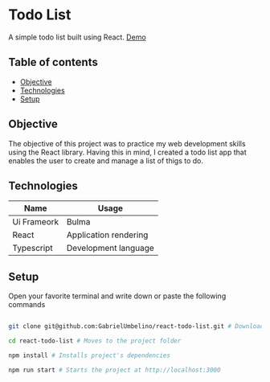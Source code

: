 # Todo List

A simple todo list built using React.
[Demo](https://react-todo-list-theta.vercel.app/)

## Table of contents

- [Objective](#objective)
- [Technologies](#technologies)
- [Setup](#setup)

## Objective

The objective of this project was to practice my web development skills using the React library. Having this in mind, I created a todo list app that enables the user to create and manage a list of thigs to do.

## Technologies

| Name        | Usage                 |
| ----------- | --------------------- |
| Ui Frameork | Bulma                 |
| React       | Application rendering |
| Typescript  | Development language  |

## Setup

Open your favorite terminal and write down or paste the following commands

```bash

git clone git@github.com:GabrielUmbelino/react-todo-list.git # Downloads the project

cd react-todo-list # Moves to the project folder

npm install # Installs project's dependencies

npm run start # Starts the project at http://localhost:3000

```
